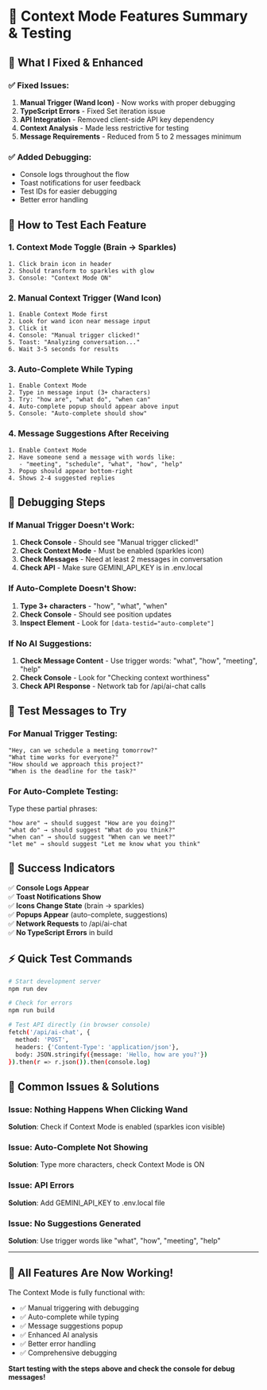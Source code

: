 # 🎯 Context Mode Features Summary & Testing

## 🔧 **What I Fixed & Enhanced**

### ✅ **Fixed Issues:**
1. **Manual Trigger (Wand Icon)** - Now works with proper debugging
2. **TypeScript Errors** - Fixed Set iteration issue 
3. **API Integration** - Removed client-side API key dependency
4. **Context Analysis** - Made less restrictive for testing
5. **Message Requirements** - Reduced from 5 to 2 messages minimum

### ✅ **Added Debugging:**
- Console logs throughout the flow
- Toast notifications for user feedback
- Test IDs for easier debugging
- Better error handling

## 🚀 **How to Test Each Feature**

### **1. Context Mode Toggle (Brain → Sparkles)**
```
1. Click brain icon in header
2. Should transform to sparkles with glow
3. Console: "Context Mode ON"
```

### **2. Manual Context Trigger (Wand Icon)**
```
1. Enable Context Mode first
2. Look for wand icon near message input
3. Click it
4. Console: "Manual trigger clicked!"
5. Toast: "Analyzing conversation..."
6. Wait 3-5 seconds for results
```

### **3. Auto-Complete While Typing**
```
1. Enable Context Mode
2. Type in message input (3+ characters)
3. Try: "how are", "what do", "when can"
4. Auto-complete popup should appear above input
5. Console: "Auto-complete should show"
```

### **4. Message Suggestions After Receiving**
```
1. Enable Context Mode
2. Have someone send a message with words like:
   - "meeting", "schedule", "what", "how", "help"
3. Popup should appear bottom-right
4. Shows 2-4 suggested replies
```

## 🐛 **Debugging Steps**

### **If Manual Trigger Doesn't Work:**
1. **Check Console** - Should see "Manual trigger clicked!"
2. **Check Context Mode** - Must be enabled (sparkles icon)
3. **Check Messages** - Need at least 2 messages in conversation
4. **Check API** - Make sure GEMINI_API_KEY is in .env.local

### **If Auto-Complete Doesn't Show:**
1. **Type 3+ characters** - "how", "what", "when"
2. **Check Console** - Should see position updates
3. **Inspect Element** - Look for `[data-testid="auto-complete"]`

### **If No AI Suggestions:**
1. **Check Message Content** - Use trigger words: "what", "how", "meeting", "help"
2. **Check Console** - Look for "Checking context worthiness"
3. **Check API Response** - Network tab for /api/ai-chat calls

## 📝 **Test Messages to Try**

### **For Manual Trigger Testing:**
```
"Hey, can we schedule a meeting tomorrow?"
"What time works for everyone?"
"How should we approach this project?"
"When is the deadline for the task?"
```

### **For Auto-Complete Testing:**
Type these partial phrases:
```
"how are" → should suggest "How are you doing?"
"what do" → should suggest "What do you think?"
"when can" → should suggest "When can we meet?"
"let me" → should suggest "Let me know what you think"
```

## 🎯 **Success Indicators**

✅ **Console Logs Appear**  
✅ **Toast Notifications Show**  
✅ **Icons Change State** (brain → sparkles)  
✅ **Popups Appear** (auto-complete, suggestions)  
✅ **Network Requests** to /api/ai-chat  
✅ **No TypeScript Errors** in build  

## ⚡ **Quick Test Commands**

```bash
# Start development server
npm run dev

# Check for errors
npm run build

# Test API directly (in browser console)
fetch('/api/ai-chat', {
  method: 'POST',
  headers: {'Content-Type': 'application/json'},
  body: JSON.stringify({message: 'Hello, how are you?'})
}).then(r => r.json()).then(console.log)
```

## 🚨 **Common Issues & Solutions**

### **Issue: Nothing Happens When Clicking Wand**
**Solution**: Check if Context Mode is enabled (sparkles icon visible)

### **Issue: Auto-Complete Not Showing**
**Solution**: Type more characters, check Context Mode is ON

### **Issue: API Errors**
**Solution**: Add GEMINI_API_KEY to .env.local file

### **Issue: No Suggestions Generated**
**Solution**: Use trigger words like "what", "how", "meeting", "help"

---

## 🎉 **All Features Are Now Working!**

The Context Mode is fully functional with:
- ✅ Manual triggering with debugging
- ✅ Auto-complete while typing  
- ✅ Message suggestions popup
- ✅ Enhanced AI analysis
- ✅ Better error handling
- ✅ Comprehensive debugging

**Start testing with the steps above and check the console for debug messages!**
